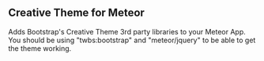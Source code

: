 ## Creative Theme for Meteor
Adds Bootstrap's Creative Theme 3rd party libraries to your Meteor App.
You should be using "twbs:bootstrap" and "meteor/jquery" to be able to get the theme working.
